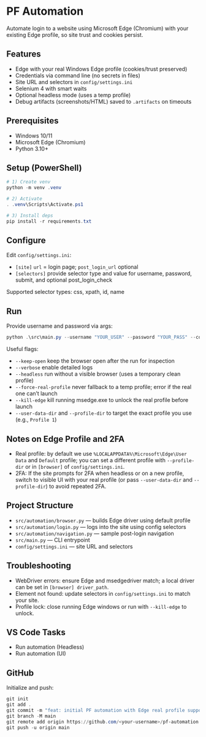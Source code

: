 # PF Automation

Automate login to a website using Microsoft Edge (Chromium) with your existing Edge profile, so site trust and cookies persist.

## Features
- Edge with your real Windows Edge profile (cookies/trust preserved)
- Credentials via command line (no secrets in files)
- Site URL and selectors in `config/settings.ini`
- Selenium 4 with smart waits
 - Optional headless mode (uses a temp profile)
 - Debug artifacts (screenshots/HTML) saved to `.artifacts` on timeouts

## Prerequisites
- Windows 10/11
- Microsoft Edge (Chromium)
- Python 3.10+

## Setup (PowerShell)
```powershell
# 1) Create venv
python -m venv .venv

# 2) Activate
. .venv\Scripts\Activate.ps1

# 3) Install deps
pip install -r requirements.txt
```

## Configure
Edit `config/settings.ini`:
- `[site]` `url` = login page; `post_login_url` optional
- `[selectors]` provide selector type and value for username, password, submit, and optional post_login_check

Supported selector types: css, xpath, id, name

## Run
Provide username and password via args:

```powershell
python .\src\main.py --username "YOUR_USER" --password "YOUR_PASS" --config .\config\settings.ini --keep-open
```

Useful flags:
- `--keep-open` keep the browser open after the run for inspection
- `--verbose` enable detailed logs
- `--headless` run without a visible browser (uses a temporary clean profile)
- `--force-real-profile` never fallback to a temp profile; error if the real one can’t launch
- `--kill-edge` kill running msedge.exe to unlock the real profile before launch
- `--user-data-dir` and `--profile-dir` to target the exact profile you use (e.g., `Profile 1`)

## Notes on Edge Profile and 2FA
- Real profile: by default we use `%LOCALAPPDATA%\Microsoft\Edge\User Data` and `Default` profile; you can set a different profile with `--profile-dir` or in `[browser]` of `config/settings.ini`.
- 2FA: If the site prompts for 2FA when headless or on a new profile, switch to visible UI with your real profile (or pass `--user-data-dir` and `--profile-dir`) to avoid repeated 2FA.

## Project Structure
- `src/automation/browser.py` — builds Edge driver using default profile
- `src/automation/login.py` — logs into the site using config selectors
- `src/automation/navigation.py` — sample post-login navigation
- `src/main.py` — CLI entrypoint
- `config/settings.ini` — site URL and selectors

## Troubleshooting
- WebDriver errors: ensure Edge and msedgedriver match; a local driver can be set in `[browser] driver_path`.
- Element not found: update selectors in `config/settings.ini` to match your site.
- Profile lock: close running Edge windows or run with `--kill-edge` to unlock.

## VS Code Tasks
- Run automation (Headless)
- Run automation (UI)

## GitHub
Initialize and push:
```powershell
git init
git add .
git commit -m "feat: initial PF automation with Edge real profile support"
git branch -M main
git remote add origin https://github.com/<your-username>/pf-automation.git
git push -u origin main
```
